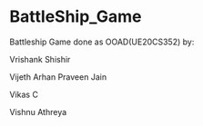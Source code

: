 # BattleShip_Game

Battleship Game done as OOAD(UE20CS352) by:

  Vrishank Shishir
  
  Vijeth Arhan Praveen Jain
  
  Vikas C
  
  Vishnu Athreya 
  
